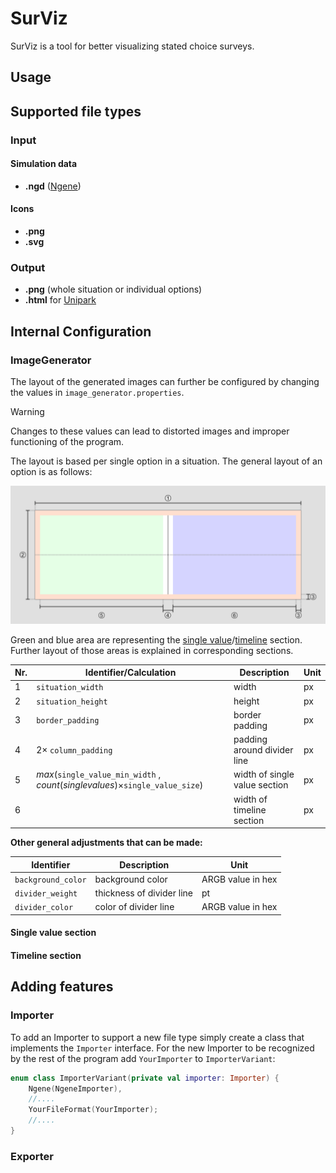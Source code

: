 # SurViz

SurViz is a tool for better visualizing stated choice surveys.

## Usage

## Supported file types

### Input

#### Simulation data

- **.ngd** ([Ngene](https://www.choice-metrics.com/))

#### Icons

- **.png**
- **.svg**

### Output
- **.png** (whole situation or individual options)
- **.html** for [Unipark](https://www.unipark.com/)

## Internal Configuration

### ImageGenerator

The layout of the generated images can further be configured by changing the values in <code>image_generator.properties</code>.

>[!Warning]
>Changes to these values can lead to distorted images and improper functioning of the program.

The layout is based per single option in a situation.
The general layout of an option is as follows:

![General layout](assets/general_layout.png)

Green and blue area are representing the [single value](https://github.com/brndel/surviz?tab=readme-ov-file#single-value-section)/[timeline](https://github.com/brndel/surviz?tab=readme-ov-file#timeline-section) section. 
Further layout of those areas is explained in corresponding sections.


| Nr. | Identifier/Calculation                                                                                    | Description                   | Unit |
|-----|-----------------------------------------------------------------------------------------------------------|-------------------------------|------|
| 1   | <code>situation_width</code>                                                                              | width                         | px   |
| 2   | <code>situation_height</code>                                                                             | height                        | px   |
| 3   | <code>border_padding</code>                                                                               | border padding                | px   |
| 4   | $2 \times$ <code>column_padding</code>                                                                    | padding around divider line   | px   |
| 5   | $max($<code>single_value_min_width</code> $,count(single values) \times$<code>single_value_size</code>$)$ | width of single value section | px   |
| 6   |                                                                                                           | width of timeline section     | px   |

**Other general adjustments that can be made:**

| Identifier                    | Description               | Unit              |
|-------------------------------|---------------------------|-------------------|
| <code>background_color</code> | background color          | ARGB value in hex |
| <code>divider_weight</code>   | thickness of divider line | pt                |
| <code>divider_color</code>    | color of divider line     | ARGB value in hex |

#### Single value section

#### Timeline section

## Adding features

### Importer

To add an Importer to support a new file type simply create a class that implements the <code>Importer</code> interface.
For the new Importer to be recognized by the rest of the program add <code>YourImporter</code> to <code>ImporterVariant</code>:

```kotlin
enum class ImporterVariant(private val importer: Importer) {
	Ngene(NgeneImporter),
	//....
	YourFileFormat(YourImporter);
	//....
}
```

### Exporter
